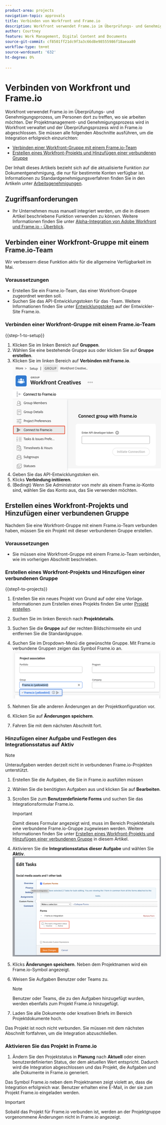 ```yaml
---
product-area: projects
navigation-topic: approvals
title: Verbinden von Workfront und Frame.io
description: Workfront verwendet Frame.io im Überprüfungs- und Genehmigungsprozess, um Personen dort zu treffen, wo sie arbeiten möchten. Der Projektmanagement- und Genehmigungsprozess wird in Workfront verwaltet und der Überprüfungsprozess erfolgt in Frame.io.
author: Courtney
feature: Work Management, Digital Content and Documents
source-git-commit: cf8501ff21dc9f3a3c66d8e98555986f18aeaa80
workflow-type: tm+mt
source-wordcount: '632'
ht-degree: 0%

---
```



# Verbinden von Workfront und Frame.io

Workfront verwendet Frame.io im Überprüfungs- und Genehmigungsprozess, um Personen dort zu treffen, wo sie arbeiten möchten. Der Projektmanagement- und Genehmigungsprozess wird in Workfront verwaltet und der Überprüfungsprozess wird in Frame.io abgeschlossen. Sie müssen alle folgenden Abschnitte ausführen, um die Integration erfolgreich einzurichten:

* [Verbinden einer Workfront-Gruppe mit einem Frame.io-Team](#connect-a-workfront-group-to-a-frameio-team)
* [Erstellen eines Workfront-Projekts und Hinzufügen einer verbundenen Gruppe](#create-a-workfront-project-and-add-a-connected-group)

Der Inhalt dieses Artikels bezieht sich auf die aktualisierte Funktion zur Dokumentgenehmigung, die nur für bestimmte Konten verfügbar ist. Informationen zu Standardgenehmigungsverfahren finden Sie in den Artikeln unter [Arbeitsgenehmigungen](/help/quicksilver/review-and-approve-work/manage-approvals/manage-approvals.md).

## Zugriffsanforderungen

* Ihr Unternehmen muss manuell integriert werden, um die in diesem Artikel beschriebene Funktion verwenden zu können. Weitere Informationen finden Sie unter [Alpha-Integration von Adobe Workfront und Frame.io - Überblick](/help/quicksilver/product-announcements/betas/frame-io-wf-integration-alpha/frame-io-wf-integration-alpha-overview.md).


## Verbinden einer Workfront-Gruppe mit einem Frame.io-Team

Wir verbessern diese Funktion aktiv für die allgemeine Verfügbarkeit im Mai.

### Voraussetzungen

* Erstellen Sie ein Frame.io-Team, das einer Workfront-Gruppe zugeordnet werden soll.
* Suchen Sie das API-Entwicklungstoken für das -Team. Weitere Informationen finden Sie unter [Entwicklungstoken](https://developer.frame.io/docs/getting-started/authentication#developer-tokens) auf der Entwickler-Site Frame.io.

### Verbinden einer Workfront-Gruppe mit einem Frame.io-Team

{{step-1-to-setup}}

1. Klicken Sie im linken Bereich auf **Gruppen**.
1. Wählen Sie eine bestehende Gruppe aus oder klicken Sie auf **Gruppe erstellen**.
1. Klicken Sie im linken Bereich auf **Verbinden mit Frame.io**.
   ![](assets/connect-frame-group.png)
1. Geben Sie das API-Entwicklungstoken ein.
1. Klicks **Verbindung initiieren**.
1. (Bedingt) Wenn Sie Administrator von mehr als einem Frame.io-Konto sind, wählen Sie das Konto aus, das Sie verwenden möchten.

## Erstellen eines Workfront-Projekts und Hinzufügen einer verbundenen Gruppe

Nachdem Sie eine Workfront-Gruppe mit einem Frame.io-Team verbunden haben, müssen Sie ein Projekt mit dieser verbundenen Gruppe erstellen.

### Voraussetzungen

* Sie müssen eine Workfront-Gruppe mit einem Frame.io-Team verbinden, wie im vorherigen Abschnitt beschrieben.

### Erstellen eines Workfront-Projekts und Hinzufügen einer verbundenen Gruppe

{{step1-to-projects}}

1. Erstellen Sie ein neues Projekt von Grund auf oder eine Vorlage. Informationen zum Erstellen eines Projekts finden Sie unter [Projekt erstellen](/help/quicksilver/manage-work/projects/create-projects/create-project.md).

1. Suchen Sie im linken Bereich nach **Projektdetails**.

1. Suchen Sie die **Gruppe** auf der rechten Bildschirmseite ein und entfernen Sie die Standardgruppe.

1. Suchen Sie im Dropdown-Menü die gewünschte Gruppe. Mit Frame.io verbundene Gruppen zeigen das Symbol Frame.io an.
   ![](assets/add-frame-group.png)

1. Nehmen Sie alle anderen Änderungen an der Projektkonfiguration vor.

1. Klicken Sie auf **Änderungen speichern**.

1. Fahren Sie mit dem nächsten Abschnitt fort.

### Hinzufügen einer Aufgabe und Festlegen des Integrationsstatus auf Aktiv

>[!NOTE]
>
>Unteraufgaben werden derzeit nicht in verbundenen Frame.io-Projekten unterstützt.


1. Erstellen Sie die Aufgaben, die Sie in Frame.io ausfüllen müssen

1. Wählen Sie die benötigten Aufgaben aus und klicken Sie auf **Bearbeiten**.

1. Scrollen Sie zum **Benutzerdefinierte Forms** und suchen Sie das Integrationsformular Frame.io.

   >[!IMPORTANT]
   >
   >Damit dieses Formular angezeigt wird, muss im Bereich Projektdetails eine verbundene Frame.io-Gruppe zugewiesen werden. Weitere Informationen finden Sie unter [Erstellen eines Workfront-Projekts und Hinzufügen einer verbundenen Gruppe](#create-a-workfront-project-and-add-a-connected-group) in diesem Artikel.


1. Aktivieren Sie die **Integrationsstatus dieser Aufgabe** und wählen Sie **Aktiv**.
   ![](assets/frame-custom-form.png)

1. Klicks **Änderungen speichern**. Neben dem Projektnamen wird ein Frame.io-Symbol angezeigt.

1. Weisen Sie Aufgaben Benutzer oder Teams zu.

   >[!NOTE]
   >
   >Benutzer oder Teams, die zu den Aufgaben hinzugefügt wurden, werden ebenfalls zum Projekt Frame.io hinzugefügt.

1. Laden Sie alle Dokumente oder kreativen Briefs im Bereich Projektdokumente hoch.

Das Projekt ist noch nicht verbunden. Sie müssen mit dem nächsten Abschnitt fortfahren, um die Integration abzuschließen.

### Aktivieren Sie das Projekt in Frame.io

1. Ändern Sie den Projektstatus in **Planung** nach **Aktuell** oder einen benutzerdefinierten Status, der dem aktuellen Wert entspricht. Dadurch wird die Integration abgeschlossen und das Projekt, die Aufgaben und alle Dokumente in Frame.io generiert.

Das Symbol Frame.io neben dem Projektnamen zeigt violett an, dass die Integration erfolgreich war. Benutzer erhalten eine E-Mail, in der sie zum Projekt Frame.io eingeladen werden.

>[!IMPORTANT]
>
>Sobald das Projekt für Frame.io verbunden ist, werden an der Projektgruppe vorgenommene Änderungen nicht in Frame.io angezeigt.


